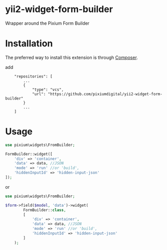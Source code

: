 # yii2-widget-form-builder
Wrapper around the Pixium Form Builder

# Installation

The preferred way to install this extension is through [Composer](https://getcomposer.org).

add

```
    "repositories": [
        ...
        {
            "type": "vcs",
            "url": "https://github.com/pixiumdigital/yii2-widget-form-builder"
        }
        ...
    ]
```

# Usage

```php
use pixium\widgets\FromBuilder;

FormBuilder::widget([
    'div' => 'container',
    'data' => data, //JSON
    'mode' => 'run' //or 'build',
    'hiddenInputId' => 'hidden-input-json'
]); 
```

or 

```php
use pixium\widgets\FromBuilder;

$form->field($model, 'data')->widget(
        FormBuilder::class,
        [
            'div' => 'container',
            'data' => data, //JSON
            'mode' => 'run' //or 'build',
            'hiddenInputId' => 'hidden-input-json'
        ]
    );

```
